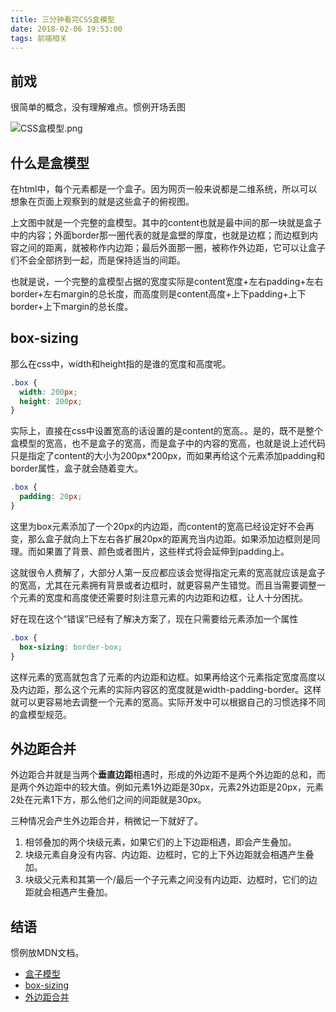 ```yaml
---
title: 三分钟看完CSS盒模型
date: 2018-02-06 19:53:00
tags: 前端相关
---
```


## 前戏

很简单的概念，没有理解难点。惯例开场丢图

![CSS盒模型.png](http://p4nfph69y.bkt.clouddn.com/dju49.png)

## 什么是盒模型

在html中，每个元素都是一个盒子。因为网页一般来说都是二维系统，所以可以想象在页面上观察到的就是这些盒子的俯视图。

上文图中就是一个完整的盒模型。其中的content也就是最中间的那一块就是盒子中的内容；外面border那一圈代表的就是盒壁的厚度，也就是边框；而边框到内容之间的距离，就被称作内边距；最后外面那一圈，被称作外边距，它可以让盒子们不会全部挤到一起，而是保持适当的间距。

也就是说，一个完整的盒模型占据的宽度实际是content宽度+左右padding+左右border+左右margin的总长度，而高度则是content高度+上下padding+上下border+上下margin的总长度。

## box-sizing

那么在css中，width和height指的是谁的宽度和高度呢。

``` css
.box {
  width: 200px;
  height: 200px;
}
```
实际上，直接在css中设置宽高的话设置的是content的宽高。。是的，既不是整个盒模型的宽高，也不是盒子的宽高，而是盒子中的内容的宽高，也就是说上述代码只是指定了content的大小为200px*200px，而如果再给这个元素添加padding和border属性，盒子就会随着变大。

``` css 
.box {
  padding: 20px;
}
```

这里为box元素添加了一个20px的内边距，而content的宽高已经设定好不会再变，那么盒子就向上下左右各扩展20px的距离充当内边距。如果添加边框则是同理。而如果置了背景、颜色或者图片，这些样式将会延伸到padding上。

这就很令人费解了，大部分人第一反应都应该会觉得指定元素的宽高就应该是盒子的宽高，尤其在元素拥有背景或者边框时，就更容易产生错觉。而且当需要调整一个元素的宽度和高度使还需要时刻注意元素的内边距和边框，让人十分困扰。

好在现在这个“错误”已经有了解决方案了，现在只需要给元素添加一个属性

``` css
.box {
  box-sizing: border-box;
}
```

这样元素的宽高就包含了元素的内边距和边框。如果再给这个元素指定宽度高度以及内边距，那么这个元素的实际内容区的宽度就是width-padding-border。这样就可以更容易地去调整一个元素的宽高。实际开发中可以根据自己的习惯选择不同的盒模型规范。

## 外边距合并

外边距合并就是当两个**垂直边距**相遇时，形成的外边距不是两个外边距的总和，而是两个外边距中的较大值。例如元素1外边距是30px，元素2外边距是20px，元素2处在元素1下方，那么他们之间的间距就是30px。

三种情况会产生外边距合并，稍微记一下就好了。

1. 相邻叠加的两个块级元素，如果它们的上下边距相遇，即会产生叠加。
2. 块级元素自身没有内容、内边距、边框时，它的上下外边距就会相遇产生叠加。
3. 块级父元素和其第一个/最后一个子元素之间没有内边距、边框时，它们的边距就会相遇产生叠加。

## 结语

惯例放MDN文档。
- [盒子模型](https://developer.mozilla.org/zh-CN/docs/Web/CSS/CSS_Box_Model/Introduction_to_the_CSS_box_model)
- [box-sizing](https://developer.mozilla.org/zh-CN/docs/Web/CSS/box-sizing)
- [外边距合并](https://developer.mozilla.org/zh-CN/docs/Web/CSS/CSS_Box_Model/Mastering_margin_collapsing)
